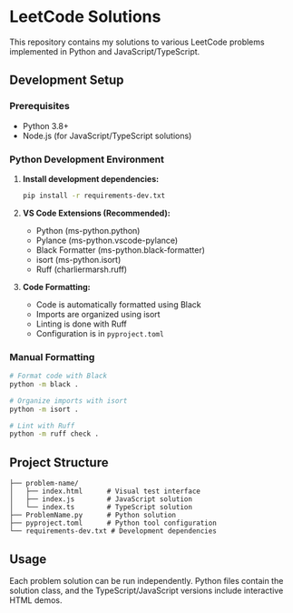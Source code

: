 # LeetCode Solutions

This repository contains my solutions to various LeetCode problems implemented in Python and JavaScript/TypeScript.

## Development Setup

### Prerequisites

- Python 3.8+
- Node.js (for JavaScript/TypeScript solutions)

### Python Development Environment

1. **Install development dependencies:**

   ```bash
   pip install -r requirements-dev.txt
   ```

2. **VS Code Extensions (Recommended):**

   - Python (ms-python.python)
   - Pylance (ms-python.vscode-pylance)
   - Black Formatter (ms-python.black-formatter)
   - isort (ms-python.isort)
   - Ruff (charliermarsh.ruff)

3. **Code Formatting:**
   - Code is automatically formatted using Black
   - Imports are organized using isort
   - Linting is done with Ruff
   - Configuration is in `pyproject.toml`

### Manual Formatting

```bash
# Format code with Black
python -m black .

# Organize imports with isort
python -m isort .

# Lint with Ruff
python -m ruff check .
```

## Project Structure

```
├── problem-name/
│   ├── index.html      # Visual test interface
│   ├── index.js        # JavaScript solution
│   └── index.ts        # TypeScript solution
├── ProblemName.py      # Python solution
├── pyproject.toml      # Python tool configuration
└── requirements-dev.txt # Development dependencies
```

## Usage

Each problem solution can be run independently. Python files contain the solution class, and the TypeScript/JavaScript versions include interactive HTML demos.
